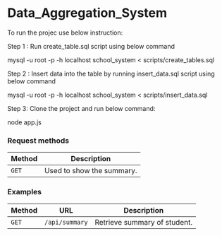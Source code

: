 # Data_Aggregation_System

To run the projec use below instruction:

Step 1 : Run create_table.sql script using below command

mysql -u root -p -h localhost school_system < scripts/create_tables.sql

Step 2 : Insert data into the table by running insert_data.sql script using below command

mysql -u root -p -h localhost school_system < scripts/insert_data.sql


Step 3: Clone the project and run below command:

node app.js

### Request methods


| Method   | Description                              |
| -------- | ---------------------------------------- |
| `GET`    | Used to show the summary. |   

### Examples

| Method   | URL                                      | Description                               |
| -------- | ---------------------------------------- | ----------------------------------------  |
| `GET`    | `/api/summary`                            | Retrieve summary of student.  |